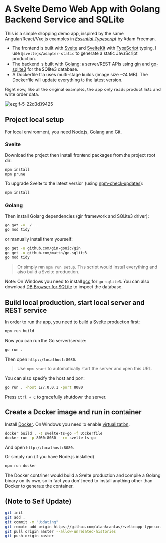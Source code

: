 # A Svelte Demo Web App with Golang Backend Service and SQLite

This is a simple shopping demo app, inspired by the same Angular/React/Vue.js examples in <i>[Essential Typescript](https://github.com/Apress/essential-typescript-4)</i> by Adam Freeman.

* The frontend is built with [Svelte](https://svelte.dev/) and [SvelteKit](https://kit.svelte.dev/) with [TypeScript](https://www.typescriptlang.org/) typing. I use ```@sveltejs/adapter-static``` to generate a static JavaScript production.
* The backend is built with [Golang](https://go.dev/): a server/REST APIs using [gin](https://github.com/gin-gonic/gin) and [go-sqlite3](https://github.com/mattn/go-sqlite3) for the SQlite3 database.
* A Dockerfile tha uses multi-stage builds (image size ~24 MB). The Dockerfile will update everything to the latest version.

Right now, like all the original examples, the app only reads product lists and write order data.

![ezgif-5-22d3d39425](https://user-images.githubusercontent.com/44191076/148008744-14f89c9d-5343-483a-8bdc-c05618a84acc.gif)

## Project local setup

For local environment, you need [Node.js](https://nodejs.org/en/download/), [Golang](https://go.dev/dl/) and [Git](https://git-scm.com/download/win).

### Svelte

Download the project then install frontend packages from the project root dir:

```bash
npm install
npm prune
```

To upgrade Svelte to the latest version (using [npm-check-updates](https://www.npmjs.com/package/npm-check-updates)):

```bash
npm install
```

### Golang

Then install Golang dependencies (gin framework and SQLite3 driver):

```bash
go get -u ./...
go mod tidy
```

or manually install them yourself:

```bash
go get -u github.com/gin-gonic/gin
go get -u github.com/mattn/go-sqlite3
go mod tidy
```

> Or simply run ```npm run setup```. This script would install everything and also build a Svelte production.

Note: On Windows you need to install [gcc](https://osdn.net/projects/mingw/) for ```go-sqlite3```. You can also download [DB Browser for SQLite](https://sqlitebrowser.org/dl/) to inspect the database.

## Build local production, start local server and REST service

In order to run the app, you need to build a Svelte production first:

```bash
npm run build
```

Now you can run the Go server/service:

```bash
go run .
```

Then open ```http://localhost:8080```.

> Use ```npm start``` to automatically start the server and open this URL.

You can also specify the host and port:

```bash
go run . -host 127.0.0.1 -port 8080
```

Press ```Ctrl + C``` to gracefully shutdown the server.

## Create a Docker image and run in container

Install [Docker](https://www.docker.com/products/docker-desktop). On Windows you need to enable [virtualization](https://docs.docker.com/desktop/windows/troubleshoot/#virtualization).

```bash
docker build . -t svelte-ts-go -f Dockerfile
docker run -p 8080:8080 --rm svelte-ts-go
```

And open ```http://localhost:8080```. 

Or simply run (if you have Node.js installed)

```bash
npm run docker
```

The Docker container would build a Svelte production and compile a Golang binary on its own, so in fact you don't need to install anything other than Docker to generate the container.

## (Note to Self Update)

```bash
git init
git add .
git commit -m "Updating"
git remote add origin https://github.com/alankrantas/svelteapp-typescript-go.git
git pull origin master --allow-unrelated-histories
git push origin master
```